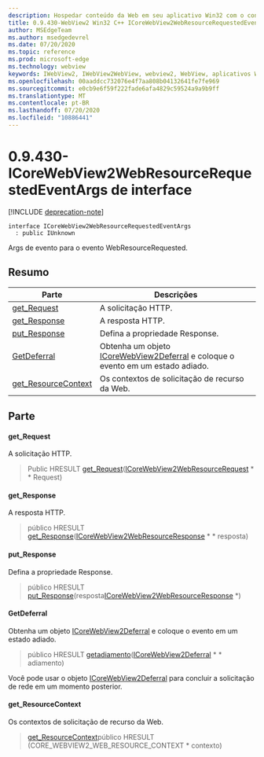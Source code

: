 ```yaml
---
description: Hospedar conteúdo da Web em seu aplicativo Win32 com o controle WebView2 do Microsoft Edge
title: 0.9.430-WebView2 Win32 C++ ICoreWebView2WebResourceRequestedEventArgs
author: MSEdgeTeam
ms.author: msedgedevrel
ms.date: 07/20/2020
ms.topic: reference
ms.prod: microsoft-edge
ms.technology: webview
keywords: IWebView2, IWebView2WebView, webview2, WebView, aplicativos Win32, Win32, Edge, ICoreWebView2, ICoreWebView2Host, controle do navegador, HTML Edge
ms.openlocfilehash: 00aaddcc732076e4f7aa808b04132641fe7fe969
ms.sourcegitcommit: e0cb9e6f59f222fade6afa4829c59524a9a9b9ff
ms.translationtype: MT
ms.contentlocale: pt-BR
ms.lasthandoff: 07/20/2020
ms.locfileid: "10886441"
---
```

# 0.9.430-ICoreWebView2WebResourceRequestedEventArgs de interface 

[!INCLUDE [deprecation-note](../../includes/deprecation-note.md)]

```
interface ICoreWebView2WebResourceRequestedEventArgs
  : public IUnknown
```

Args de evento para o evento WebResourceRequested.

## Resumo

 Parte                        | Descrições
--------------------------------|---------------------------------------------
[get_Request](#get_request) | A solicitação HTTP.
[get_Response](#get_response) | A resposta HTTP.
[put_Response](#put_response) | Defina a propriedade Response.
[GetDeferral](#getdeferral) | Obtenha um objeto [ICoreWebView2Deferral](ICoreWebView2Deferral.md) e coloque o evento em um estado adiado.
[get_ResourceContext](#get_resourcecontext) | Os contextos de solicitação de recurso da Web.

## Parte

#### get_Request 

A solicitação HTTP.

> Public HRESULT [get_Request](#get_request)([ICoreWebView2WebResourceRequest](ICoreWebView2WebResourceRequest.md) * * Request)

#### get_Response 

A resposta HTTP.

> público HRESULT [get_Response](#get_response)([ICoreWebView2WebResourceResponse](ICoreWebView2WebResourceResponse.md) * * resposta)

#### put_Response 

Defina a propriedade Response.

> público HRESULT [put_Response](#put_response)(resposta[ICoreWebView2WebResourceResponse](ICoreWebView2WebResourceResponse.md) *)

#### GetDeferral 

Obtenha um objeto [ICoreWebView2Deferral](ICoreWebView2Deferral.md) e coloque o evento em um estado adiado.

> público HRESULT [getadiamento](#getdeferral)([ICoreWebView2Deferral](ICoreWebView2Deferral.md) * * adiamento)

Você pode usar o objeto [ICoreWebView2Deferral](ICoreWebView2Deferral.md) para concluir a solicitação de rede em um momento posterior.

#### get_ResourceContext 

Os contextos de solicitação de recurso da Web.

> [get_ResourceContext](#get_resourcecontext)público HRESULT (CORE_WEBVIEW2_WEB_RESOURCE_CONTEXT * contexto)

